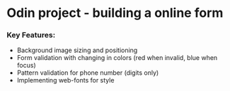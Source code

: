 # Odin project - building a online form

### Key Features: 
* Background image sizing and positioning
* Form validation with changing in colors (red when invalid, blue when focus)
* Pattern validation for phone number (digits only)
* Implementing web-fonts for style

